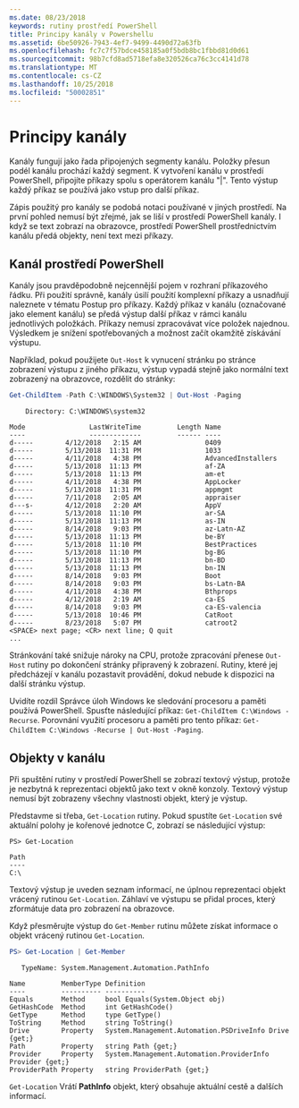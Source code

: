 ```yaml
---
ms.date: 08/23/2018
keywords: rutiny prostředí PowerShell
title: Principy kanály v Powershellu
ms.assetid: 6be50926-7943-4ef7-9499-4490d72a63fb
ms.openlocfilehash: fc7c7f57bdce458185a0f5bdb8bc1fbbd81d0d61
ms.sourcegitcommit: 98b7cfd8ad5718efa8e320526ca76c3cc4141d78
ms.translationtype: MT
ms.contentlocale: cs-CZ
ms.lasthandoff: 10/25/2018
ms.locfileid: "50002851"
---
```

# <a name="understanding-pipelines"></a>Principy kanály

Kanály fungují jako řada připojených segmenty kanálu. Položky přesun podél kanálu prochází každý segment. K vytvoření kanálu v prostředí PowerShell, připojíte příkazy spolu s operátorem kanálu "|". Tento výstup každý příkaz se používá jako vstup pro další příkaz.

Zápis použitý pro kanály se podobá notaci používané v jiných prostředí. Na první pohled nemusí být zřejmé, jak se liší v prostředí PowerShell kanály. I když se text zobrazí na obrazovce, prostředí PowerShell prostřednictvím kanálu předá objekty, není text mezi příkazy.

## <a name="the-powershell-pipeline"></a>Kanál prostředí PowerShell

Kanály jsou pravděpodobně nejcennější pojem v rozhraní příkazového řádku. Při použití správně, kanály úsilí použití komplexní příkazy a usnadňují naleznete v tématu Postup pro příkazy. Každý příkaz v kanálu (označované jako element kanálu) se předá výstup další příkaz v rámci kanálu jednotlivých položkách. Příkazy nemusí zpracovávat více položek najednou. Výsledkem je snížení spotřebovaných a možnost začít okamžitě získávání výstupu.

Například, pokud použijete `Out-Host` k vynucení stránku po stránce zobrazení výstupu z jiného příkazu, výstup vypadá stejně jako normální text zobrazený na obrazovce, rozdělit do stránky:

```powershell
Get-ChildItem -Path C:\WINDOWS\System32 | Out-Host -Paging
```

```Output
    Directory: C:\WINDOWS\system32

Mode                LastWriteTime         Length Name
----                -------------         ------ ----
d-----        4/12/2018   2:15 AM                0409
d-----        5/13/2018  11:31 PM                1033
d-----        4/11/2018   4:38 PM                AdvancedInstallers
d-----        5/13/2018  11:13 PM                af-ZA
d-----        5/13/2018  11:13 PM                am-et
d-----        4/11/2018   4:38 PM                AppLocker
d-----        5/13/2018  11:31 PM                appmgmt
d-----        7/11/2018   2:05 AM                appraiser
d---s-        4/12/2018   2:20 AM                AppV
d-----        5/13/2018  11:10 PM                ar-SA
d-----        5/13/2018  11:13 PM                as-IN
d-----        8/14/2018   9:03 PM                az-Latn-AZ
d-----        5/13/2018  11:13 PM                be-BY
d-----        5/13/2018  11:10 PM                BestPractices
d-----        5/13/2018  11:10 PM                bg-BG
d-----        5/13/2018  11:13 PM                bn-BD
d-----        5/13/2018  11:13 PM                bn-IN
d-----        8/14/2018   9:03 PM                Boot
d-----        8/14/2018   9:03 PM                bs-Latn-BA
d-----        4/11/2018   4:38 PM                Bthprops
d-----        4/12/2018   2:19 AM                ca-ES
d-----        8/14/2018   9:03 PM                ca-ES-valencia
d-----        5/13/2018  10:46 PM                CatRoot
d-----        8/23/2018   5:07 PM                catroot2
<SPACE> next page; <CR> next line; Q quit
...
```

Stránkování také snižuje nároky na CPU, protože zpracování přenese `Out-Host` rutiny po dokončení stránky připravený k zobrazení. Rutiny, které jej předcházejí v kanálu pozastavit provádění, dokud nebude k dispozici na další stránku výstup.

Uvidíte rozdíl Správce úloh Windows ke sledování procesoru a paměti používá PowerShell. Spusťte následující příkaz: `Get-ChildItem C:\Windows -Recurse`. Porovnání využití procesoru a paměti pro tento příkaz: `Get-ChildItem C:\Windows -Recurse | Out-Host -Paging`.

## <a name="objects-in-the-pipeline"></a>Objekty v kanálu

Při spuštění rutiny v prostředí PowerShell se zobrazí textový výstup, protože je nezbytná k reprezentaci objektů jako text v okně konzoly. Textový výstup nemusí být zobrazeny všechny vlastnosti objekt, který je výstup.

Představme si třeba, `Get-Location` rutiny. Pokud spustíte `Get-Location` své aktuální polohy je kořenové jednotce C, zobrazí se následující výstup:

```
PS> Get-Location

Path
----
C:\
```

Textový výstup je uveden seznam informací, ne úplnou reprezentaci objekt vrácený rutinou `Get-Location`. Záhlaví ve výstupu se přidal proces, který zformátuje data pro zobrazení na obrazovce.

Když přesměrujte výstup do `Get-Member` rutinu můžete získat informace o objekt vrácený rutinou `Get-Location`.

```powershell
PS> Get-Location | Get-Member
```

```Output
   TypeName: System.Management.Automation.PathInfo

Name         MemberType Definition
----         ---------- ----------
Equals       Method     bool Equals(System.Object obj)
GetHashCode  Method     int GetHashCode()
GetType      Method     type GetType()
ToString     Method     string ToString()
Drive        Property   System.Management.Automation.PSDriveInfo Drive {get;}
Path         Property   string Path {get;}
Provider     Property   System.Management.Automation.ProviderInfo Provider {get;}
ProviderPath Property   string ProviderPath {get;}
```

`Get-Location` Vrátí **PathInfo** objekt, který obsahuje aktuální cestě a dalších informací.
